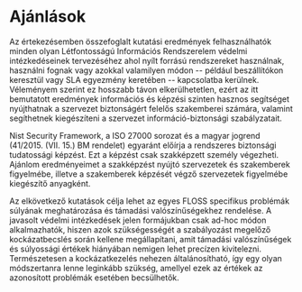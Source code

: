 Ajánlások
===========

Az értekezésemben összefoglalt kutatási eredmények felhasználhatók minden olyan Létfontosságú Információs Rendszerelem  védelmi intézkedéseinek tervezéséhez ahol nyílt forrású rendszereket használnak, használni fognak vagy azokkal valamilyen módon -- például beszállítókon keresztül vagy SLA egyezmény keretében -- kapcsolatba kerülnek. Véleményem szerint ez hosszabb távon elkerülhetetlen, ezért az itt bemutatott eredmények információs és képzési szinten hasznos segítséget nyújthatnak a szervezet biztonságért felelős szakemberei számára, valamint segíthetnek kiegészíteni a szervezet információ-biztonsági szabályzatait.


Nist Security Framework,  a ISO 27000 sorozat és a magyar jogrend (41/2015. (VII. 15.) BM rendelet) egyaránt előírja a rendszeres biztonsági tudatossági képzést. Ezt a képzést csak szakképzett személy végezheti. Ajánlom eredményeimet a szakképzést nyújtó szervezetek és szakemberek figyelmébe, illetve a szakemberek képzését végző szervezetek figyelmébe kiegészítő anyagként.


Az elkövetkező kutatások célja lehet az egyes FLOSS specifikus problémák súlyának meghatározása és támadási valószínűségekhez rendelése. A javasolt védelmi intézkedések jelen formájukban csak ad-hoc módon alkalmazhatók, hiszen azok szükségességét a szabályozást megelőző kockázatbecslés során kellene megállapítani, amit támadási valószínűségek és súlyossági értékek hiányában nemigen lehet precízen kivitelezni. Természetesen a kockázatkezelés nehezen általánosítható, így egy olyan módszertanra lenne leginkább szükség, amellyel ezek az értékek az azonosított problémák esetében becsülhetők.

